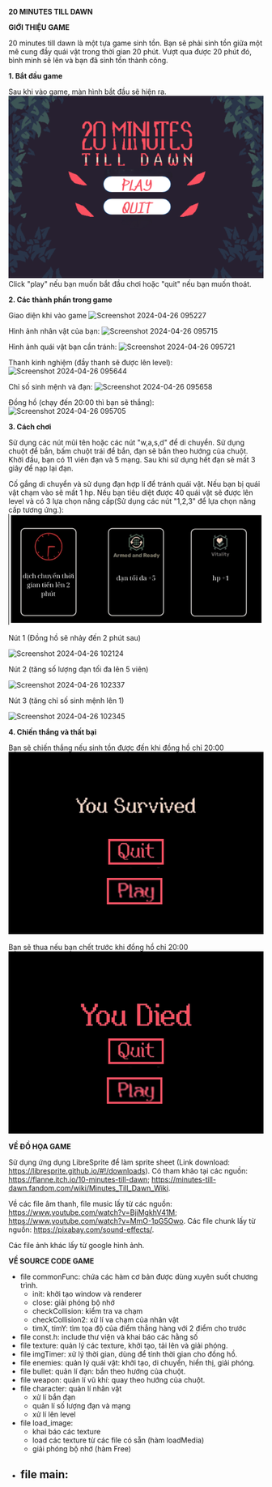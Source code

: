 **20 MINUTES TILL DAWN**

**GIỚI THIỆU GAME**

20 minutes till dawn là một tựa game sinh tồn. Bạn sẽ phải sinh tồn giữa một mê cung đầy quái vật trong thời gian 20 phút. Vượt qua được 20 phút đó, bình minh sẽ lên và bạn đã sinh tồn thành công.

**1. Bắt đầu game**

Sau khi vào game, màn hình bắt đầu sẽ hiện ra.
![](image/START.png)
Click "play" nếu bạn muốn bắt đầu chơi hoặc "quit" nếu bạn muốn thoát.

**2. Các thành phần trong game**

Giao diện khi vào game
![Screenshot 2024-04-26 095227](https://github.com/NguyenHoaiNam2k5/tutorial/assets/161907790/7f837ece-7145-4d11-9301-b315ffca6740)

Hình ảnh nhân vật của bạn:
![Screenshot 2024-04-26 095715](https://github.com/NguyenHoaiNam2k5/tutorial/assets/161907790/628c6a7d-755b-450e-bec0-e838452cc70c)

Hình ảnh quái vật bạn cần tránh:
![Screenshot 2024-04-26 095721](https://github.com/NguyenHoaiNam2k5/tutorial/assets/161907790/78641125-4ed7-462e-9118-5c5fc634ef48)

Thanh kinh nghiệm (đầy thanh sẽ được lên level):
![Screenshot 2024-04-26 095644](https://github.com/NguyenHoaiNam2k5/tutorial/assets/161907790/3ec2a9ca-1f6b-435b-b9b3-b6c778e866e5)

Chỉ số sinh mệnh và đạn:
![Screenshot 2024-04-26 095658](https://github.com/NguyenHoaiNam2k5/tutorial/assets/161907790/19c2b1f4-f2fe-41ca-9168-3171865e3130)

Đồng hồ (chạy đến 20:00 thì bạn sẽ thắng):
![Screenshot 2024-04-26 095705](https://github.com/NguyenHoaiNam2k5/tutorial/assets/161907790/be0c796c-d92e-4665-9ca4-4511e077615c)

**3. Cách chơi**

Sử dụng các nút mũi tên hoặc các nút "w,a,s,d" để di chuyển. Sử dụng chuột để bắn, bấm chuột trái để bắn, đạn sẽ bắn theo hướng của chuột. Khởi đầu, bạn có 11 viên đạn và 5 mạng. Sau khi sử dụng hết đạn sẽ mất 3 giây để nạp lại đạn. 

Cố gắng di chuyển và sử dụng đạn hợp lí để tránh quái vật. Nếu bạn bị quái vật chạm vào sẽ mất 1 hp. Nếu bạn tiêu diệt được 40 quái vật sẽ được lên level và có 3 lựa chọn nâng cấp(Sử dụng các nút "1,2,3" để lựa chọn nâng cấp tương ứng.):
![](image/levelUp.png)

Nút 1 (Đồng hồ sẽ nhảy đến 2 phút sau)

![Screenshot 2024-04-26 102124](https://github.com/NguyenHoaiNam2k5/tutorial/assets/161907790/a324a15e-63da-48b9-aaa2-da936265d2d3)

Nút 2 (tăng số lượng đạn tối đa lên 5 viên)

![Screenshot 2024-04-26 102337](https://github.com/NguyenHoaiNam2k5/tutorial/assets/161907790/bb4268cc-48f4-4114-9902-b7c33ca57447)

Nút 3 (tăng chỉ số sinh mệnh lên 1)

![Screenshot 2024-04-26 102345](https://github.com/NguyenHoaiNam2k5/tutorial/assets/161907790/2042d457-2012-465a-a447-43549ca81f50)

**4. Chiến thắng và thất bại**

Bạn sẽ chiến thắng nếu sinh tồn được đến khi đồng hồ chỉ 20:00 
![](image/win.png)

Bạn sẽ thua nếu bạn chết trước khi đồng hồ chỉ 20:00 
![](image/defeat.png)

**VỀ ĐỒ HỌA GAME**

Sử dụng ứng dụng LibreSprite để làm sprite sheet (Link download: https://libresprite.github.io/#!/downloads). Có tham khảo tại các nguồn: https://flanne.itch.io/10-minutes-till-dawn; https://minutes-till-dawn.fandom.com/wiki/Minutes_Till_Dawn_Wiki.

Về các file âm thanh, file music lấy từ các nguồn: 
https://www.youtube.com/watch?v=BjiMgkhV41M;
https://www.youtube.com/watch?v=MmO-1pG5Owo. 
Các file chunk lấy từ nguồn: https://pixabay.com/sound-effects/.

Các file ảnh khác lấy từ google hình ảnh.

**VỀ SOURCE CODE GAME**

- file commonFunc: chứa các hàm cơ bản được dùng xuyên suốt chương trình.
  - init: khởi tạo window và renderer
  - close: giải phóng bộ nhớ
  - checkCollision: kiểm tra va chạm
  - checkCollision2: xử lí va chạm của nhân vật
  - timX, timY: tìm tọa độ của điểm thẳng hàng với 2 điểm cho trước
- file const.h: include thư viện và khai báo các hằng số
- file texture: quản lý các texture, khởi tạo, tải lên và giải phóng.
- file imgTimer: xử lý thời gian, dùng để tính thời gian cho đồng hồ.
- file enemies: quản lý quái vật: khởi tạo, di chuyển, hiển thị, giải phóng.
- file bullet: quản lí đạn: bắn theo hướng của chuột.
- file weapon: quản lí vũ khí: quay theo hướng của chuột.
- file character: quản lí nhân vật
  - xử lí bắn đạn
  - quản lí số lượng đạn và mạng
  - xử lí lên level
- file load_image:
  - khai báo các texture
  - load các texture từ các file có sẵn (hàm loadMedia)
  - giải phóng bộ nhớ (hàm Free)
- file main:
  -























